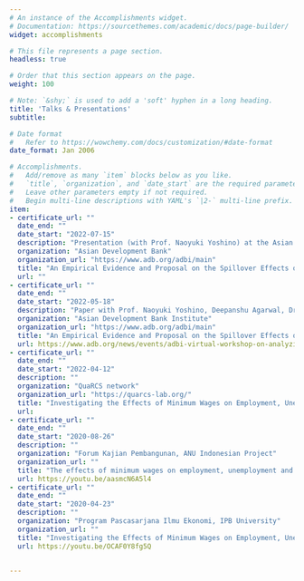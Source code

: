 ```yaml
---
# An instance of the Accomplishments widget.
# Documentation: https://sourcethemes.com/academic/docs/page-builder/
widget: accomplishments

# This file represents a page section.
headless: true

# Order that this section appears on the page.
weight: 100

# Note: `&shy;` is used to add a 'soft' hyphen in a long heading.
title: 'Talks & Presentations'
subtitle:

# Date format
#   Refer to https://wowchemy.com/docs/customization/#date-format
date_format: Jan 2006

# Accomplishments.
#   Add/remove as many `item` blocks below as you like.
#   `title`, `organization`, and `date_start` are the required parameters.
#   Leave other parameters empty if not required.
#   Begin multi-line descriptions with YAML's `|2-` multi-line prefix.
item:
- certificate_url: ""
  date_end: ""
  date_start: "2022-07-15"
  description: "Presentation (with Prof. Naoyuki Yoshino) at the Asian Economic Development Conference 2022"
  organization: "Asian Development Bank"
  organization_url: "https://www.adb.org/adbi/main"
  title: "An Empirical Evidence and Proposal on the Spillover Effects of Information and Communication Technology Infrastructure in India"
  url: "" 
- certificate_url: ""
  date_end: ""
  date_start: "2022-05-18"
  description: "Paper with Prof. Naoyuki Yoshino, Deepanshu Agarwal, Dr. Dina Azghaliyeva, Dr. KE Seetharam"
  organization: "Asian Development Bank Institute"
  organization_url: "https://www.adb.org/adbi/main"
  title: "An Empirical Evidence and Proposal on the Spillover Effects of Information and Communication Technology Infrastructure in India"
  url: https://www.adb.org/news/events/adbi-virtual-workshop-on-analyzing-infrastructure-impacts-in-asia-through-big-data-socioeconomic-spillover-assessment#event-presentations 
- certificate_url: ""
  date_end: ""
  date_start: "2022-04-12"
  description: ""
  organization: "QuaRCS network"
  organization_url: "https://quarcs-lab.org/"
  title: "Investigating the Effects of Minimum Wages on Employment, Unemployment, and Labor Force Participation in Indonesia: A Dynamic Spatial Panel Approach"
  url: 
- certificate_url: ""
  date_end: ""
  date_start: "2020-08-26"
  description: ""
  organization: "Forum Kajian Pembangunan, ANU Indonesian Project"
  organization_url: ""
  title: "The effects of minimum wages on employment, unemployment and labour participation"
  url: https://youtu.be/aasmcN6A5l4
- certificate_url: ""
  date_end: ""
  date_start: "2020-04-23"
  description: ""
  organization: "Program Pascasarjana Ilmu Ekonomi, IPB University" 
  organization_url: ""
  title: "Investigating the Effects of Minimum Wages on Employment, Unemployment, and Labor Force Participation in Indonesia: A Dynamic Spatial Panel Approach"
  url: https://youtu.be/OCAF0Y8fg5Q


---
```

